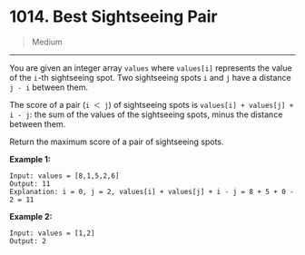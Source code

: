 # 1014. Best Sightseeing Pair

> Medium

------

You are given an integer array `values` where `values[i]` represents the value of the `i`-th sightseeing spot. Two sightseeing spots `i` and `j` have a distance `j - i` between them.

The score of a pair (`i ＜ j`) of sightseeing spots is `values[i] + values[j] + i - j`: the sum of the values of the sightseeing spots, minus the distance between them.

Return the maximum score of a pair of sightseeing spots.

**Example 1:**

```
Input: values = [8,1,5,2,6]
Output: 11
Explanation: i = 0, j = 2, values[i] + values[j] + i - j = 8 + 5 + 0 - 2 = 11
```

**Example 2:**

```
Input: values = [1,2]
Output: 2
```